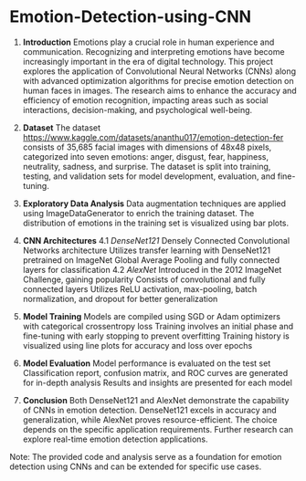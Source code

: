 # Emotion-Detection-using-CNN

1. **Introduction**
Emotions play a crucial role in human experience and communication. Recognizing and interpreting emotions have become increasingly important in the era of digital technology. This project explores the application of Convolutional Neural Networks (CNNs) along with advanced optimization algorithms for precise emotion detection on human faces in images. The research aims to enhance the accuracy and efficiency of emotion recognition, impacting areas such as social interactions, decision-making, and psychological well-being.

2. **Dataset**
The dataset https://www.kaggle.com/datasets/ananthu017/emotion-detection-fer consists of 35,685 facial images with dimensions of 48x48 pixels, categorized into seven emotions: anger, disgust, fear, happiness, neutrality, sadness, and surprise. The dataset is split into training, testing, and validation sets for model development, evaluation, and fine-tuning.

3. **Exploratory Data Analysis**
Data augmentation techniques are applied using ImageDataGenerator to enrich the training dataset. The distribution of emotions in the training set is visualized using bar plots.

4. **CNN Architectures**
  4.1 *DenseNet121*
  Densely Connected Convolutional Networks architecture
  Utilizes transfer learning with DenseNet121 pretrained on ImageNet
  Global Average Pooling and fully connected layers for classification
  4.2 *AlexNet*
  Introduced in the 2012 ImageNet Challenge, gaining popularity
  Consists of convolutional and fully connected layers
  Utilizes ReLU activation, max-pooling, batch normalization, and dropout for better generalization

5. **Model Training**
Models are compiled using SGD or Adam optimizers with categorical crossentropy loss
Training involves an initial phase and fine-tuning with early stopping to prevent overfitting
Training history is visualized using line plots for accuracy and loss over epochs

6. **Model Evaluation**
Model performance is evaluated on the test set
Classification report, confusion matrix, and ROC curves are generated for in-depth analysis
Results and insights are presented for each model

7. **Conclusion**
Both DenseNet121 and AlexNet demonstrate the capability of CNNs in emotion detection. DenseNet121 excels in accuracy and generalization, while AlexNet proves resource-efficient. The choice depends on the specific application requirements. Further research can explore real-time emotion detection applications.

Note: The provided code and analysis serve as a foundation for emotion detection using CNNs and can be extended for specific use cases.
